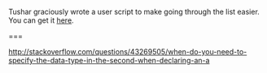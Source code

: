 Tushar graciously wrote a user script to make going through the list easier. You can get it [here](https://github.com/tusharjadhav219/Userscript-for-delete-candidates).

===

http://stackoverflow.com/questions/43269505/when-do-you-need-to-specify-the-data-type-in-the-second-when-declaring-an-a
